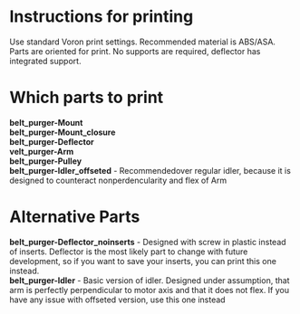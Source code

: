 # Instructions for printing
Use standard Voron print settings. Recommended material is ABS/ASA. Parts are oriented for print. No supports are required, deflector has integrated support.

# Which parts to print
**belt_purger-Mount**  
**belt_purger-Mount_closure**  
**belt_purger-Deflector**  
**velt_purger-Arm**  
**belt_purger-Pulley**  
**belt_purger-Idler_offseted** - Recommendedover regular idler, because it is designed to counteract nonperdencularity and flex of Arm  

# Alternative Parts
**belt_purger-Deflector_noinserts** - Designed with screw in plastic instead of inserts. Deflector is the most likely part to change with future development, so if you want to save your inserts, you can print this one instead.  
**belt_purger-Idler** - Basic version of idler. Designed under assumption, that arm is perfectly perpendicular to motor axis and that it does not flex. If you have any issue with offseted version, use this one instead  
